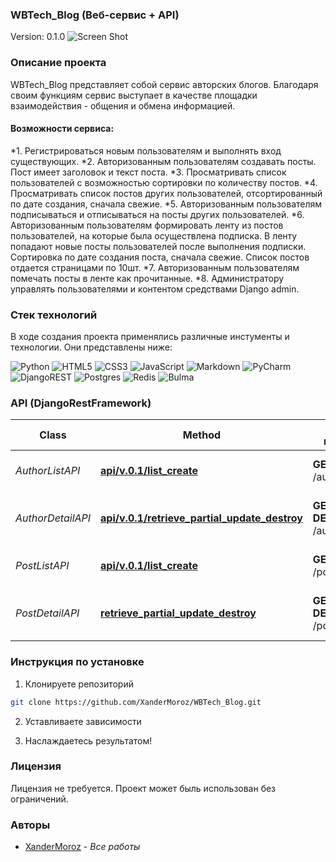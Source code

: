 ### WBTech_Blog (Веб-сервис + API)
Version: 0.1.0
![Screen Shot](Demo_scrincast.gif)

### Описание проекта

WBTech_Blog представляет собой сервис авторских блогов. Благодаря своим функциям сервис выступает в качестве площадки взаимодействия - общения и обмена информацией.

#### Возможности сервиса:

*1. Регистрироваться новым пользователям и выполнять вход существующих.
*2. Авторизованным пользователям создавать посты. Пост имеет заголовок и текст поста.
*3. Просматривать список пользователей с возможностью сортировки по количеству постов.
*4. Просматривать список постов других пользователей, отсортированный по дате создания, сначала свежие.
*5. Авторизованным пользователям подписываться и отписываться на посты других пользователей.
*6. Авторизованным пользователям формировать ленту из постов пользователей, на которые была осуществлена подписка. В ленту попадают новые посты пользователей после выполнения подписки. Сортировка по дате создания поста, сначала свежие. Список постов отдается страницами по 10шт.
*7. Авторизованным пользователям помечать посты в ленте как прочитанные.
*8. Администратору управлять пользователями и контентом средствами Django admin.

### Стек технологий 

В ходе создания проекта применялись различные инстументы и технологии. Они представлены ниже:

![Python](https://img.shields.io/badge/python-3670A0?style=for-the-badge&logo=python&logoColor=ffdd54)
![HTML5](https://img.shields.io/badge/html5-%23E34F26.svg?style=for-the-badge&logo=html5&logoColor=white)
![CSS3](https://img.shields.io/badge/css3-%231572B6.svg?style=for-the-badge&logo=css3&logoColor=white)
![JavaScript](https://img.shields.io/badge/javascript-%23323330.svg?style=for-the-badge&logo=javascript&logoColor=%23F7DF1E)
![Markdown](https://img.shields.io/badge/markdown-%23000000.svg?style=for-the-badge&logo=markdown&logoColor=white)
![PyCharm](https://img.shields.io/badge/pycharm-143?style=for-the-badge&logo=pycharm&logoColor=black&color=black&labelColor=green)
![DjangoREST](https://img.shields.io/badge/DJANGO-REST-ff1709?style=for-the-badge&logo=django&logoColor=white&color=ff1709&labelColor=gray)
![Postgres](https://img.shields.io/badge/postgres-%23316192.svg?style=for-the-badge&logo=postgresql&logoColor=white)
![Redis](https://img.shields.io/badge/redis-%23DD0031.svg?style=for-the-badge&logo=redis&logoColor=white)
![Bulma](https://img.shields.io/badge/bulma-00D0B1?style=for-the-badge&logo=bulma&logoColor=white)

### API (DjangoRestFramework)

Class | Method | HTTP request | Description
------------ | ------------- | ------------- | -------------
*AuthorListAPI* | [**api/v.0.1/list_create**](docs/SubmitDataApi.md#') | **GET**, **POST** /authors | Список авторов и добавление нового автора
*AuthorDetailAPI* | [**api/v.0.1/retrieve_partial_update_destroy**](docs/SubmitDataApi.md#) | **GET**,**PATCH**, **DELETE** /author/{id}/ |  Извлечение, редактирование и удаление автора
*PostListAPI* | [**api/v.0.1/list_create**](docs/SubmitDataApi.md#) | **GET** **POST** /posts | Список постов и добавление нового поста
*PostDetailAPI* | [**retrieve_partial_update_destroy**](docs/SubmitDataApi.md#api/v.0.1/) | **GET**,**PATCH**, **DELETE** /post/{id}/ | Извлечение, редактирование и удаление поста


### Инструкция по установке 

1. Клонируете репозиторий

```sh
git clone https://github.com/XanderMoroz/WBTech_Blog.git
```
2. Уставливаете зависимости

3. Наслаждаетесь результатом!

### Лицензия

Лицензия не требуется. Проект может быль использован без ограничений. 

### Авторы

* [XanderMoroz](https://https://github.com/XanderMoroz/) - *Все работы*

